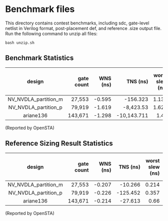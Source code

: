 # Benchmark files
This directory contains contest benchmarks, including sdc, gate-level netlist in Verilog format, post-placement def, and reference .size output file. Run the following command to unzip all files:
```
bash unzip.sh
```
## Benchmark Statistics
|        design        |   gate count   |    WNS (ns)   |    TNS (ns)   |worst slew (ns)|max load C (pF)| total leakage (uW)|
|:--------------------:|---------------:|--------------:|--------------:|--------------:|--------------:|--------------:|
| NV_NVDLA_partition_m | 27,553| -0.595|    -156.323| 1.135| 0.061|      1.672|
| NV_NVDLA_partition_p | 79,919| -1.619|   -8,423.53| 1.627| 0.087|      5.539|
| ariane136            |143,671| -1.298| -10,143.711|  1.44| 0.072| 17,539.095|

(Reported by OpenSTA)

## Reference Sizing Result Statistics
|        design        |   gate count   |    WNS (ns)   |    TNS (ns)   |worst slew (ns)|max load C (pF)| total leakage (uW)|
|:--------------------:|---------------:|--------------:|--------------:|--------------:|--------------:|--------------:|
| NV_NVDLA_partition_m | 27,553| -0.207|  -10.266| 0.214| 0.013|    2.693|
| NV_NVDLA_partition_p | 79,919| -0.226| -125.452| 0.357| 0.018|    6.635|
| ariane136            |143,671| -0.214|  -27.613|  0.66| 0.021| 17545.15|

(Reported by OpenSTA)


